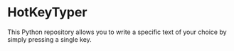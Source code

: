 # HotKeyTyper


This Python repository allows you to write a specific text of your choice by simply pressing a single key.
